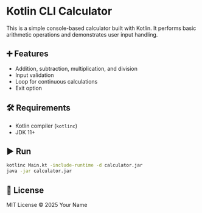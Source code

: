 # Kotlin CLI Calculator

This is a simple console-based calculator built with Kotlin. It performs basic arithmetic operations and demonstrates user input handling.

## ➕ Features

- Addition, subtraction, multiplication, and division
- Input validation
- Loop for continuous calculations
- Exit option

## 🛠 Requirements

- Kotlin compiler (`kotlinc`)
- JDK 11+

## ▶️ Run

```bash
kotlinc Main.kt -include-runtime -d calculator.jar
java -jar calculator.jar
```

## 📄 License

MIT License © 2025 Your Name

